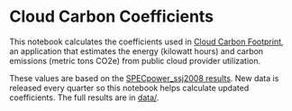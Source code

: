# Cloud Carbon Coefficients

This notebook calculates the coefficients used in [Cloud Carbon Footprint](https://www.cloudcarbonfootprint.org/), an application that estimates the energy (kilowatt hours) and carbon emissions (metric tons CO2e) from public cloud provider utilization.

These values are based on the [SPECpower_ssj2008 results](https://www.spec.org/power_ssj2008/results/). New data is released every quarter so this notebook helps calculate updated coefficients. The full results are in [data/](data/).